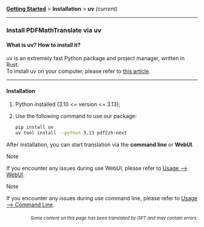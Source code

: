 [**Getting Started**](./getting-started.md) > **Installation** > **uv** _(current)_

---

### Install PDFMathTranslate via uv

#### What is uv? How to install it?

uv is an extremely fast Python package and project manager, written in Rust.
<br>
To install uv on your computer, please refer to [this article](https://docs.astral.sh/uv/getting-started/installation/).

---

#### Installation

1. Python installed (3.10 <= version <= 3.13);

2. Use the following command to use our package:

    ```bash
    pip install uv
    uv tool install --python 3.13 pdf2zh-next
    ```
After installation, you can start translation via the **command line** or **WebUI**.

> [!NOTE]
> If you encounter any issues during use WebUI, please refer to [Usage --> WebUI](./USAGE_webui.md).

> [!NOTE]
> If you encounter any issues during use command line, please refer to [Usage --> Command Line](./USAGE_commandline.md).

<div align="right">
<h6><small>Some content on this page has been translated by GPT and may contain errors.</small></h6>